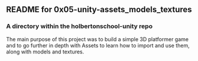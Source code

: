 ## README for 0x05-unity-assets_models_textures ##
### A directory within the holbertonschool-unity repo ###

The main purpose of this project was to build a simple 3D platformer game and to go further in depth with Assets to learn how to import and use them, along with models and textures.
